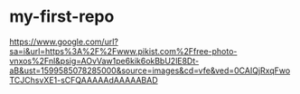 # my-first-repo

https://www.google.com/url?sa=i&url=https%3A%2F%2Fwww.pikist.com%2Ffree-photo-vnxos%2Fnl&psig=AOvVaw1pe6kik6okBbU2lE8Dt-aB&ust=1599585078285000&source=images&cd=vfe&ved=0CAIQjRxqFwoTCJChsvXE1-sCFQAAAAAdAAAAABAD
